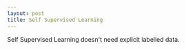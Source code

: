 ```yaml
---
layout: post
title: Self Supervised Learning
---
```


Self Supervised Learning doesn't need explicit labelled data.
